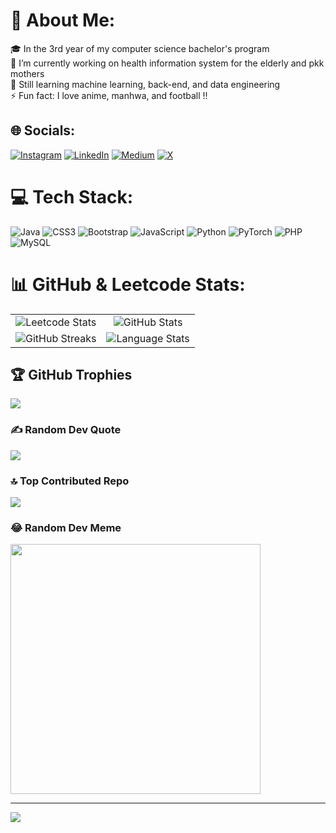 # 💫 About Me:
🎓 In the 3rd year of my computer science bachelor's program <br>🔭 I’m currently working on health information system for the elderly and pkk mothers <br>🌱 Still learning machine learning, back-end, and data engineering <br>⚡ Fun fact: I love anime, manhwa, and football !!


## 🌐 Socials:
[![Instagram](https://img.shields.io/badge/Instagram-%23E4405F.svg?logo=Instagram&logoColor=white)](https://instagram.com/nabiil_najm26) [![LinkedIn](https://img.shields.io/badge/LinkedIn-%230077B5.svg?logo=linkedin&logoColor=white)](https://linkedin.com/in/nabil-najmudin) [![Medium](https://img.shields.io/badge/Medium-12100E?logo=medium&logoColor=white)](https://medium.com/@@nabiil_najm266) [![X](https://img.shields.io/badge/X-black.svg?logo=X&logoColor=white)](https://x.com/nabiil_najm266) 

# 💻 Tech Stack:
![Java](https://img.shields.io/badge/java-%23ED8B00.svg?style=for-the-badge&logo=openjdk&logoColor=white) ![CSS3](https://img.shields.io/badge/css3-%231572B6.svg?style=for-the-badge&logo=css3&logoColor=white) ![Bootstrap](https://img.shields.io/badge/bootstrap-%238511FA.svg?style=for-the-badge&logo=bootstrap&logoColor=white) ![JavaScript](https://img.shields.io/badge/javascript-%23323330.svg?style=for-the-badge&logo=javascript&logoColor=%23F7DF1E) ![Python](https://img.shields.io/badge/python-3670A0?style=for-the-badge&logo=python&logoColor=ffdd54) ![PyTorch](https://img.shields.io/badge/PyTorch-%23EE4C2C.svg?style=for-the-badge&logo=PyTorch&logoColor=white) ![PHP](https://img.shields.io/badge/php-%23777BB4.svg?style=for-the-badge&logo=php&logoColor=white) ![MySQL](https://img.shields.io/badge/mysql-%2300000f.svg?style=for-the-badge&logo=mysql&logoColor=white)
# 📊 GitHub & Leetcode Stats:
<table>
  <tr>
    <td align="center"><img src="https://leetcard.jacoblin.cool/nabiil_najm266?ext=heatmap" alt="Leetcode Stats"></td>
    <td align="center"><img src="https://github-readme-stats.vercel.app/api?username=nabiilnajm26&show_icons=true&theme=dark&locale=en" alt="GitHub Stats"></td>
  </tr>
  <tr>
    <td align="center"><img src="https://github-readme-streak-stats.herokuapp.com/?user=nabiilnajm26&theme=dark" alt="GitHub Streaks"></td>
    <td align="center"><img src="https://github-readme-stats.vercel.app/api/top-langs?username=nabiilnajm26&show_icons=true&theme=dark&locale=en&layout=compact" alt="Language Stats"></td>
  </tr>
</table>



## 🏆 GitHub Trophies
![](https://github-profile-trophy.vercel.app/?username=nabiilNajm26&theme=radical&no-frame=false&no-bg=true&margin-w=4)

### ✍️ Random Dev Quote
![](https://quotes-github-readme.vercel.app/api?type=horizontal&theme=radical)

### 🔝 Top Contributed Repo
![](https://github-contributor-stats.vercel.app/api?username=nabiilNajm26&limit=5&theme=dark&combine_all_yearly_contributions=true)

### 😂 Random Dev Meme
<img src='https://randommeme-five.vercel.app/' style="height: 400px;"/>

---
[![](https://visitcount.itsvg.in/api?id=nabiilNajm26&icon=0&color=0)](https://visitcount.itsvg.in)

<!-- Proudly created with GPRM ( https://gprm.itsvg.in ) -->
